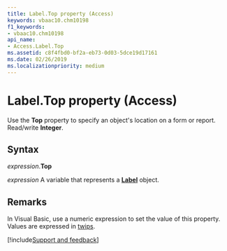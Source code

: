 ```yaml
---
title: Label.Top property (Access)
keywords: vbaac10.chm10198
f1_keywords:
- vbaac10.chm10198
api_name:
- Access.Label.Top
ms.assetid: c8f4fbd0-bf2a-eb73-0d03-5dce19d17161
ms.date: 02/26/2019
ms.localizationpriority: medium
---
```



# Label.Top property (Access)

Use the **Top** property to specify an object's location on a form or report. Read/write **Integer**. 


## Syntax

_expression_.**Top**

_expression_ A variable that represents a **[Label](Access.Label.md)** object.


## Remarks

In Visual Basic, use a numeric expression to set the value of this property. Values are expressed in [twips](../language/glossary/vbe-glossary.md#twip).




[!include[Support and feedback](~/includes/feedback-boilerplate.md)]